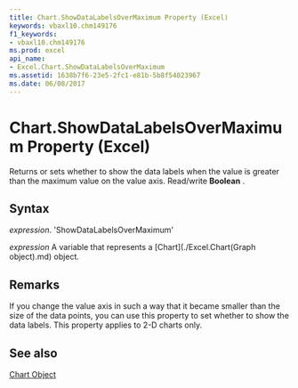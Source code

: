 ```yaml
---
title: Chart.ShowDataLabelsOverMaximum Property (Excel)
keywords: vbaxl10.chm149176
f1_keywords:
- vbaxl10.chm149176
ms.prod: excel
api_name:
- Excel.Chart.ShowDataLabelsOverMaximum
ms.assetid: 1638b7f6-23e5-2fc1-e81b-5b8f54023967
ms.date: 06/08/2017
---
```



# Chart.ShowDataLabelsOverMaximum Property (Excel)

Returns or sets whether to show the data labels when the value is greater than the maximum value on the value axis. Read/write  **Boolean** .


## Syntax

 _expression_. 'ShowDataLabelsOverMaximum'

 _expression_ A variable that represents a [Chart](./Excel.Chart(Graph object).md) object.


## Remarks

If you change the value axis in such a way that it became smaller than the size of the data points, you can use this property to set whether to show the data labels. This property applies to 2-D charts only.


## See also


[Chart Object](Excel.Chart(object).md)

